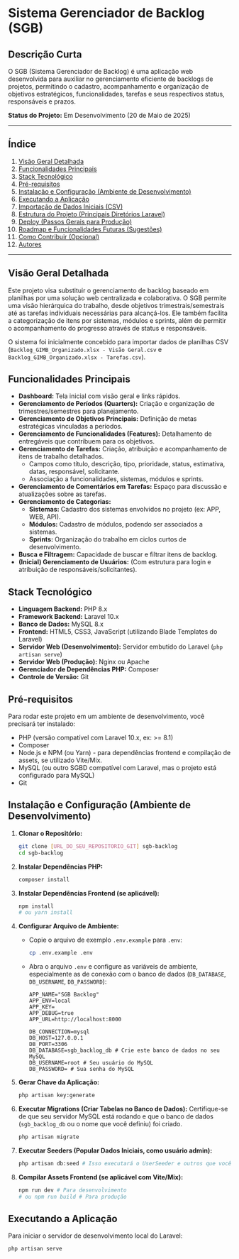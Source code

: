 # Sistema Gerenciador de Backlog (SGB)

## Descrição Curta
O SGB (Sistema Gerenciador de Backlog) é uma aplicação web desenvolvida para auxiliar no gerenciamento eficiente de backlogs de projetos, permitindo o cadastro, acompanhamento e organização de objetivos estratégicos, funcionalidades, tarefas e seus respectivos status, responsáveis e prazos.

**Status do Projeto:** Em Desenvolvimento (20 de Maio de 2025)

---

## Índice
1.  [Visão Geral Detalhada](#visão-geral-detalhada)
2.  [Funcionalidades Principais](#funcionalidades-principais)
3.  [Stack Tecnológico](#stack-tecnológico)
4.  [Pré-requisitos](#pré-requisitos)
5.  [Instalação e Configuração (Ambiente de Desenvolvimento)](#instalação-e-configuração-ambiente-de-desenvolvimento)
6.  [Executando a Aplicação](#executando-a-aplicação)
7.  [Importação de Dados Iniciais (CSV)](#importação-de-dados-iniciais-csv)
8.  [Estrutura do Projeto (Principais Diretórios Laravel)](#estrutura-do-projeto-principais-diretórios-laravel)
9.  [Deploy (Passos Gerais para Produção)](#deploy-passos-gerais-para-produção)
10. [Roadmap e Funcionalidades Futuras (Sugestões)](#roadmap-e-funcionalidades-futuras-sugestões)
11. [Como Contribuir (Opcional)](#como-contribuir-opcional)
12. [Autores](#autores)

---

## Visão Geral Detalhada
Este projeto visa substituir o gerenciamento de backlog baseado em planilhas por uma solução web centralizada e colaborativa. O SGB permite uma visão hierárquica do trabalho, desde objetivos trimestrais/semestrais até as tarefas individuais necessárias para alcançá-los. Ele também facilita a categorização de itens por sistemas, módulos e sprints, além de permitir o acompanhamento do progresso através de status e responsáveis.

O sistema foi inicialmente concebido para importar dados de planilhas CSV (`Backlog_GIMB_Organizado.xlsx - Visão Geral.csv` e `Backlog_GIMB_Organizado.xlsx - Tarefas.csv`).

## Funcionalidades Principais
* **Dashboard:** Tela inicial com visão geral e links rápidos.
* **Gerenciamento de Períodos (Quarters):** Criação e organização de trimestres/semestres para planejamento.
* **Gerenciamento de Objetivos Principais:** Definição de metas estratégicas vinculadas a períodos.
* **Gerenciamento de Funcionalidades (Features):** Detalhamento de entregáveis que contribuem para os objetivos.
* **Gerenciamento de Tarefas:** Criação, atribuição e acompanhamento de itens de trabalho detalhados.
    * Campos como título, descrição, tipo, prioridade, status, estimativa, datas, responsável, solicitante.
    * Associação a funcionalidades, sistemas, módulos e sprints.
* **Gerenciamento de Comentários em Tarefas:** Espaço para discussão e atualizações sobre as tarefas.
* **Gerenciamento de Categorias:**
    * **Sistemas:** Cadastro dos sistemas envolvidos no projeto (ex: APP, WEB, API).
    * **Módulos:** Cadastro de módulos, podendo ser associados a sistemas.
    * **Sprints:** Organização do trabalho em ciclos curtos de desenvolvimento.
* **Busca e Filtragem:** Capacidade de buscar e filtrar itens de backlog.
* **(Inicial) Gerenciamento de Usuários:** (Com estrutura para login e atribuição de responsáveis/solicitantes).

## Stack Tecnológico
* **Linguagem Backend:** PHP 8.x
* **Framework Backend:** Laravel 10.x
* **Banco de Dados:** MySQL 8.x
* **Frontend:** HTML5, CSS3, JavaScript (utilizando Blade Templates do Laravel)
* **Servidor Web (Desenvolvimento):** Servidor embutido do Laravel (`php artisan serve`)
* **Servidor Web (Produção):** Nginx ou Apache
* **Gerenciador de Dependências PHP:** Composer
* **Controle de Versão:** Git

## Pré-requisitos
Para rodar este projeto em um ambiente de desenvolvimento, você precisará ter instalado:
* PHP (versão compatível com Laravel 10.x, ex: >= 8.1)
* Composer
* Node.js e NPM (ou Yarn) - para dependências frontend e compilação de assets, se utilizado Vite/Mix.
* MySQL (ou outro SGBD compatível com Laravel, mas o projeto está configurado para MySQL)
* Git

## Instalação e Configuração (Ambiente de Desenvolvimento)

1.  **Clonar o Repositório:**
    ```bash
    git clone [URL_DO_SEU_REPOSITORIO_GIT] sgb-backlog
    cd sgb-backlog
    ```

2.  **Instalar Dependências PHP:**
    ```bash
    composer install
    ```

3.  **Instalar Dependências Frontend (se aplicável):**
    ```bash
    npm install
    # ou yarn install
    ```

4.  **Configurar Arquivo de Ambiente:**
    * Copie o arquivo de exemplo `.env.example` para `.env`:
        ```bash
        cp .env.example .env
        ```
    * Abra o arquivo `.env` e configure as variáveis de ambiente, especialmente as de conexão com o banco de dados (`DB_DATABASE`, `DB_USERNAME`, `DB_PASSWORD`):
        ```env
        APP_NAME="SGB Backlog"
        APP_ENV=local
        APP_KEY=
        APP_DEBUG=true
        APP_URL=http://localhost:8000

        DB_CONNECTION=mysql
        DB_HOST=127.0.0.1
        DB_PORT=3306
        DB_DATABASE=sgb_backlog_db # Crie este banco de dados no seu MySQL
        DB_USERNAME=root # Seu usuário do MySQL
        DB_PASSWORD= # Sua senha do MySQL
        ```

5.  **Gerar Chave da Aplicação:**
    ```bash
    php artisan key:generate
    ```

6.  **Executar Migrations (Criar Tabelas no Banco de Dados):**
    Certifique-se de que seu servidor MySQL está rodando e que o banco de dados (`sgb_backlog_db` ou o nome que você definiu) foi criado.
    ```bash
    php artisan migrate
    ```

7.  **Executar Seeders (Popular Dados Iniciais, como usuário admin):**
    ```bash
    php artisan db:seed # Isso executará o UserSeeder e outros que você adicionar ao DatabaseSeeder.php
    ```

8.  **Compilar Assets Frontend (se aplicável com Vite/Mix):**
    ```bash
    npm run dev # Para desenvolvimento
    # ou npm run build # Para produção
    ```

## Executando a Aplicação
Para iniciar o servidor de desenvolvimento local do Laravel:
```bash
php artisan serve